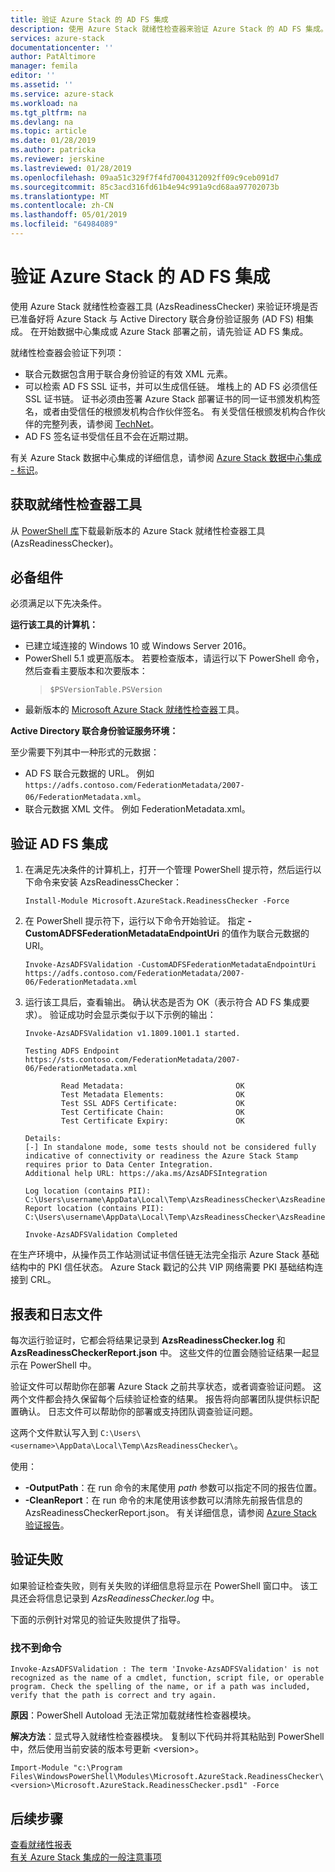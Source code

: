```yaml
---
title: 验证 Azure Stack 的 AD FS 集成
description: 使用 Azure Stack 就绪性检查器来验证 Azure Stack 的 AD FS 集成。
services: azure-stack
documentationcenter: ''
author: PatAltimore
manager: femila
editor: ''
ms.assetid: ''
ms.service: azure-stack
ms.workload: na
ms.tgt_pltfrm: na
ms.devlang: na
ms.topic: article
ms.date: 01/28/2019
ms.author: patricka
ms.reviewer: jerskine
ms.lastreviewed: 01/28/2019
ms.openlocfilehash: 09aa51c329f7f4fd7004312092ff09c9ceb091d7
ms.sourcegitcommit: 85c3acd316fd61b4e94c991a9cd68aa97702073b
ms.translationtype: MT
ms.contentlocale: zh-CN
ms.lasthandoff: 05/01/2019
ms.locfileid: "64984089"
---
```

# <a name="validate-ad-fs-integration-for-azure-stack"></a>验证 Azure Stack 的 AD FS 集成

使用 Azure Stack 就绪性检查器工具 (AzsReadinessChecker) 来验证环境是否已准备好将 Azure Stack 与 Active Directory 联合身份验证服务 (AD FS) 相集成。 在开始数据中心集成或 Azure Stack 部署之前，请先验证 AD FS 集成。

就绪性检查器会验证下列项：

* 联合元数据包含用于联合身份验证的有效 XML 元素。
* 可以检索 AD FS SSL 证书，并可以生成信任链。 堆栈上的 AD FS 必须信任 SSL 证书链。 证书必须由签署 Azure Stack 部署证书的同一证书颁发机构签名，或者由受信任的根颁发机构合作伙伴签名。 有关受信任根颁发机构合作伙伴的完整列表，请参阅 [TechNet](https://gallery.technet.microsoft.com/Trusted-Root-Certificate-123665ca)。
* AD FS 签名证书受信任且不会在近期过期。

有关 Azure Stack 数据中心集成的详细信息，请参阅 [Azure Stack 数据中心集成 - 标识](azure-stack-integrate-identity.md)。

## <a name="get-the-readiness-checker-tool"></a>获取就绪性检查器工具

从 [PowerShell 库](https://aka.ms/AzsReadinessChecker)下载最新版本的 Azure Stack 就绪性检查器工具 (AzsReadinessChecker)。  

## <a name="prerequisites"></a>必备组件

必须满足以下先决条件。

**运行该工具的计算机：**

* 已建立域连接的 Windows 10 或 Windows Server 2016。
* PowerShell 5.1 或更高版本。 若要检查版本，请运行以下 PowerShell 命令，然后查看主要版本和次要版本：  
   > `$PSVersionTable.PSVersion`
* 最新版本的 [Microsoft Azure Stack 就绪性检查器](https://aka.ms/AzsReadinessChecker)工具。

**Active Directory 联合身份验证服务环境：**

至少需要下列其中一种形式的元数据：

* AD FS 联合元数据的 URL。 例如 `https://adfs.contoso.com/FederationMetadata/2007-06/FederationMetadata.xml`。
* 联合元数据 XML 文件。 例如 FederationMetadata.xml。

## <a name="validate-ad-fs-integration"></a>验证 AD FS 集成

1. 在满足先决条件的计算机上，打开一个管理 PowerShell 提示符，然后运行以下命令来安装 AzsReadinessChecker：

     `Install-Module Microsoft.AzureStack.ReadinessChecker -Force`

1. 在 PowerShell 提示符下，运行以下命令开始验证。 指定 **-CustomADFSFederationMetadataEndpointUri** 的值作为联合元数据的 URI。

     `Invoke-AzsADFSValidation -CustomADFSFederationMetadataEndpointUri https://adfs.contoso.com/FederationMetadata/2007-06/FederationMetadata.xml`

1. 运行该工具后，查看输出。 确认状态是否为 OK（表示符合 AD FS 集成要求）。 验证成功时会显示类似于以下示例的输出：

    ```
    Invoke-AzsADFSValidation v1.1809.1001.1 started.

    Testing ADFS Endpoint https://sts.contoso.com/FederationMetadata/2007-06/FederationMetadata.xml

            Read Metadata:                         OK
            Test Metadata Elements:                OK
            Test SSL ADFS Certificate:             OK
            Test Certificate Chain:                OK
            Test Certificate Expiry:               OK

    Details:
    [-] In standalone mode, some tests should not be considered fully indicative of connectivity or readiness the Azure Stack Stamp requires prior to Data Center Integration.
    Additional help URL: https://aka.ms/AzsADFSIntegration

    Log location (contains PII): C:\Users\username\AppData\Local\Temp\AzsReadinessChecker\AzsReadinessChecker.log
    Report location (contains PII): C:\Users\username\AppData\Local\Temp\AzsReadinessChecker\AzsReadinessCheckerReport.json

    Invoke-AzsADFSValidation Completed
    ```

在生产环境中，从操作员工作站测试证书信任链无法完全指示 Azure Stack 基础结构中的 PKI 信任状态。 Azure Stack 戳记的公共 VIP 网络需要 PKI 基础结构连接到 CRL。

## <a name="report-and-log-file"></a>报表和日志文件

每次运行验证时，它都会将结果记录到 **AzsReadinessChecker.log** 和 **AzsReadinessCheckerReport.json** 中。 这些文件的位置会随验证结果一起显示在 PowerShell 中。

验证文件可以帮助你在部署 Azure Stack 之前共享状态，或者调查验证问题。 这两个文件都会持久保留每个后续验证检查的结果。 报告将向部署团队提供标识配置确认。 日志文件可以帮助你的部署或支持团队调查验证问题。

这两个文件默认写入到 `C:\Users\<username>\AppData\Local\Temp\AzsReadinessChecker\`。

使用：

* **-OutputPath**：在 run 命令的末尾使用 *path* 参数可以指定不同的报告位置。
* **-CleanReport**：在 run 命令的末尾使用该参数可以清除先前报告信息的 AzsReadinessCheckerReport.json。 有关详细信息，请参阅 [Azure Stack 验证报告](azure-stack-validation-report.md)。

## <a name="validation-failures"></a>验证失败

如果验证检查失败，则有关失败的详细信息将显示在 PowerShell 窗口中。 该工具还会将信息记录到 *AzsReadinessChecker.log* 中。

下面的示例针对常见的验证失败提供了指导。

### <a name="command-not-found"></a>找不到命令

`Invoke-AzsADFSValidation : The term 'Invoke-AzsADFSValidation' is not recognized as the name of a cmdlet, function, script file, or operable program. Check the spelling of the name, or if a path was included, verify that the path is correct and try again.`

**原因**：PowerShell Autoload 无法正常加载就绪性检查器模块。

**解决方法**：显式导入就绪性检查器模块。 复制以下代码并将其粘贴到 PowerShell 中，然后使用当前安装的版本号更新 \<version\>。

`Import-Module "c:\Program Files\WindowsPowerShell\Modules\Microsoft.AzureStack.ReadinessChecker\<version>\Microsoft.AzureStack.ReadinessChecker.psd1" -Force`

## <a name="next-steps"></a>后续步骤

[查看就绪性报表](azure-stack-validation-report.md)  
[有关 Azure Stack 集成的一般注意事项](azure-stack-datacenter-integration.md)  
